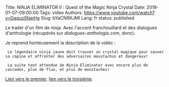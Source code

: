 Title: NINJA ELIMINATOR II : Quest of the Magic Ninja Crystal
Date: 2018-01-07-09:00:00
Tags: video
Authors: https://www.youtube.com/watch?v=Daguz0fapHg
Slug: bYaCN9XJMI
Lang: fr
status: published

Le trailer d'un film de ninja. Avec l'accent franchouillard et des dialogues d'anthologie (récupérés sur *dialogues-anthologie.com*, donc).

Je reprend honteusement la description de la vidéo :

     Le légendaire ninja jaune doit trouver un crystal magique pour sauver sa copine et affronter des adversaires moustachus et dangereux!

     La suite tant attendue de Ninja Eliminator avec encore plus de cascades, plus de fluo, et plus de moustaches!

[Lien vers le premier](https://www.youtube.com/watch?v=fxTEyQID-9c), [lien vers le troisième](https://www.youtube.com/watch?v=n4j6dQS95fo).

